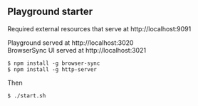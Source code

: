 
## Playground starter

Required external resources that serve at http://localhost:9091

Playground served at http://localhost:3020 \
BrowserSync UI served at http://localhost:3021

```
$ npm install -g browser-sync
$ npm install -g http-server
```

Then

```
$ ./start.sh
```


